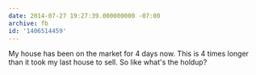 ```yaml
---
date: 2014-07-27 19:27:39.000000000 -07:00
archive: fb
id: '1406514459'
---
```


My house has been on the market for 4 days now. This is 4 times longer than it took my last house to sell. So like what's the holdup?
